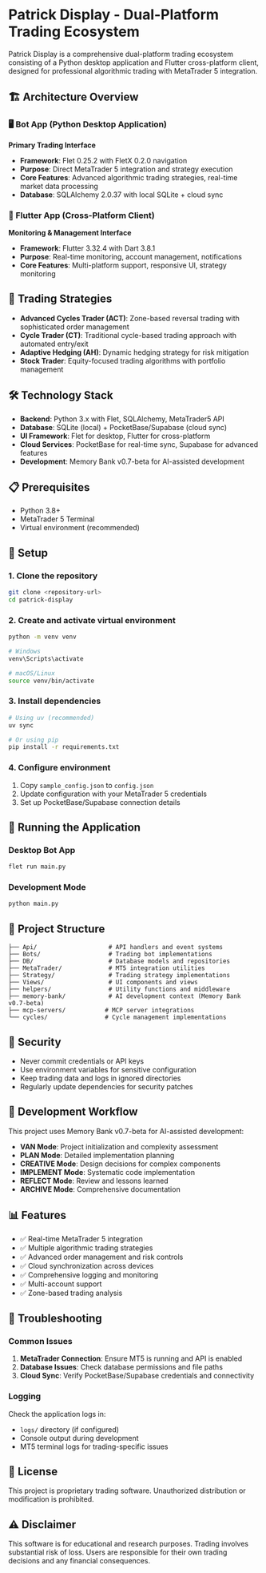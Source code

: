 # Patrick Display - Dual-Platform Trading Ecosystem

Patrick Display is a comprehensive dual-platform trading ecosystem consisting of a Python desktop application and Flutter cross-platform client, designed for professional algorithmic trading with MetaTrader 5 integration.

## 🏗️ Architecture Overview

### 🖥️ Bot App (Python Desktop Application)
**Primary Trading Interface**
- **Framework**: Flet 0.25.2 with FletX 0.2.0 navigation
- **Purpose**: Direct MetaTrader 5 integration and strategy execution
- **Core Features**: Advanced algorithmic trading strategies, real-time market data processing
- **Database**: SQLAlchemy 2.0.37 with local SQLite + cloud sync

### 📱 Flutter App (Cross-Platform Client)
**Monitoring & Management Interface**
- **Framework**: Flutter 3.32.4 with Dart 3.8.1
- **Purpose**: Real-time monitoring, account management, notifications
- **Core Features**: Multi-platform support, responsive UI, strategy monitoring

## 🚀 Trading Strategies

- **Advanced Cycles Trader (ACT)**: Zone-based reversal trading with sophisticated order management
- **Cycle Trader (CT)**: Traditional cycle-based trading approach with automated entry/exit
- **Adaptive Hedging (AH)**: Dynamic hedging strategy for risk mitigation
- **Stock Trader**: Equity-focused trading algorithms with portfolio management

## 🛠️ Technology Stack

- **Backend**: Python 3.x with Flet, SQLAlchemy, MetaTrader5 API
- **Database**: SQLite (local) + PocketBase/Supabase (cloud sync)
- **UI Framework**: Flet for desktop, Flutter for cross-platform
- **Cloud Services**: PocketBase for real-time sync, Supabase for advanced features
- **Development**: Memory Bank v0.7-beta for AI-assisted development

## 📋 Prerequisites

- Python 3.8+
- MetaTrader 5 Terminal
- Virtual environment (recommended)

## 🔧 Setup

### 1. Clone the repository
```bash
git clone <repository-url>
cd patrick-display
```

### 2. Create and activate virtual environment
```bash
python -m venv venv

# Windows
venv\Scripts\activate

# macOS/Linux
source venv/bin/activate
```

### 3. Install dependencies
```bash
# Using uv (recommended)
uv sync

# Or using pip
pip install -r requirements.txt
```

### 4. Configure environment
1. Copy `sample_config.json` to `config.json`
2. Update configuration with your MetaTrader 5 credentials
3. Set up PocketBase/Supabase connection details

## 🚀 Running the Application

### Desktop Bot App
```bash
flet run main.py
```

### Development Mode
```bash
python main.py
```

## 📁 Project Structure

```
├── Api/                    # API handlers and event systems
├── Bots/                   # Trading bot implementations
├── DB/                     # Database models and repositories
├── MetaTrader/             # MT5 integration utilities
├── Strategy/               # Trading strategy implementations
├── Views/                  # UI components and views
├── helpers/                # Utility functions and middleware
├── memory-bank/            # AI development context (Memory Bank v0.7-beta)
├── mcp-servers/           # MCP server integrations
└── cycles/                # Cycle management implementations
```

## 🔐 Security

- Never commit credentials or API keys
- Use environment variables for sensitive configuration
- Keep trading data and logs in ignored directories
- Regularly update dependencies for security patches

## 🤝 Development Workflow

This project uses Memory Bank v0.7-beta for AI-assisted development:
- **VAN Mode**: Project initialization and complexity assessment
- **PLAN Mode**: Detailed implementation planning
- **CREATIVE Mode**: Design decisions for complex components
- **IMPLEMENT Mode**: Systematic code implementation
- **REFLECT Mode**: Review and lessons learned
- **ARCHIVE Mode**: Comprehensive documentation

## 📊 Features

- ✅ Real-time MetaTrader 5 integration
- ✅ Multiple algorithmic trading strategies
- ✅ Advanced order management and risk controls
- ✅ Cloud synchronization across devices
- ✅ Comprehensive logging and monitoring
- ✅ Multi-account support
- ✅ Zone-based trading analysis

## 🐛 Troubleshooting

### Common Issues
1. **MetaTrader Connection**: Ensure MT5 is running and API is enabled
2. **Database Issues**: Check database permissions and file paths
3. **Cloud Sync**: Verify PocketBase/Supabase credentials and connectivity

### Logging
Check the application logs in:
- `logs/` directory (if configured)
- Console output during development
- MT5 terminal logs for trading-specific issues

## 📄 License

This project is proprietary trading software. Unauthorized distribution or modification is prohibited.

## ⚠️ Disclaimer

This software is for educational and research purposes. Trading involves substantial risk of loss. Users are responsible for their own trading decisions and any financial consequences.
